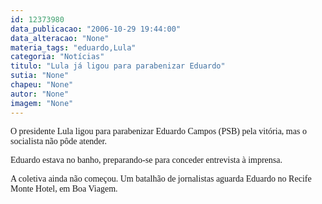 ```yaml
---
id: 12373980
data_publicacao: "2006-10-29 19:44:00"
data_alteracao: "None"
materia_tags: "eduardo,Lula"
categoria: "Notícias"
titulo: "Lula já ligou para parabenizar Eduardo"
sutia: "None"
chapeu: "None"
autor: "None"
imagem: "None"
---
```

<p><P><FONT face=Verdana>O presidente Lula ligou para parabenizar Eduardo Campos (PSB) pela vitória, mas o socialista não pôde atender. </FONT></P></p>
<p><P><FONT face=Verdana>Eduardo estava no banho, preparando-se para conceder entrevista&nbsp;à imprensa.</FONT></P></p>
<p><P><FONT face=Verdana>A coletiva ainda não começou. Um batalhão de jornalistas aguarda Eduardo no Recife Monte Hotel, em Boa Viagem.</FONT></P> </p>
